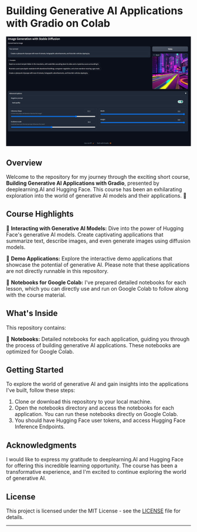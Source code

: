 # Building Generative AI Applications with Gradio on Colab

![A screenshot of an app](Image-Generation-App/app_view.jpg)


## Overview

Welcome to the repository for my journey through the exciting short course, **Building Generative AI Applications with Gradio**, presented by deeplearning.AI and Hugging Face. This course has been an exhilarating exploration into the world of generative AI models and their applications. 🚀

## Course Highlights

🌟 **Interacting with Generative AI Models:** Dive into the power of Hugging Face's generative AI models. Create captivating applications that summarize text, describe images, and even generate images using diffusion models.

🌟 **Demo Applications:** Explore the interactive demo applications that showcase the potential of generative AI. Please note that these applications are not directly runnable in this repository.

🌟 **Notebooks for Google Colab:** I've prepared detailed notebooks for each lesson, which you can directly use and run on Google Colab to follow along with the course material.

## What's Inside

This repository contains:

📝 **Notebooks:** Detailed notebooks for each application, guiding you through the process of building generative AI applications. These notebooks are optimized for Google Colab.

## Getting Started

To explore the world of generative AI and gain insights into the applications I've built, follow these steps:

1. Clone or download this repository to your local machine.
2. Open the notebooks directory and access the notebooks for each application. You can run these notebooks directly on Google Colab.
3. You should have Hugging Face user tokens, and access Hugging Face Inference Endpoints.


## Acknowledgments

I would like to express my gratitude to deeplearning.AI and Hugging Face for offering this incredible learning opportunity. The course has been a transformative experience, and I'm excited to continue exploring the world of generative AI.

## License

This project is licensed under the MIT License - see the [LICENSE](LICENSE) file for details.

---


